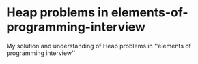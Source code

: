 # Heap problems in elements-of-programming-interview
My solution and understanding of Heap problems in ''elements of programming interview''
